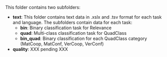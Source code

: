 This folder contains two subfolders:
* **text**: This folder contains text data in .xslx and .tsv format for each task and language. The subfolders contain data for each task:
   * **bin**: Binary classification task for Relevance
   * **quad**: Multi-class classification task for QuadClass
   * **bin_quad**: Binary classification for each QuadClass category (MatCoop, MatConf, VerCoop, VerConf)
* **quality**: XXX pending XXX

